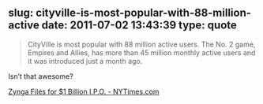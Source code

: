 slug: cityville-is-most-popular-with-88-million-active
date: 2011-07-02 13:43:39
type: quote
---

> CityVille is most popular with 88 million active users. The No. 2 game, Empires and Allies, has more than 45 million monthly active users and it was introduced just a month ago.

Isn’t that awesome?

 [Zynga Files for $1 Billion I.P.O. - NYTimes.com](http://dealbook.nytimes.com/2011/07/01/zynga-files-for-1-billion-i-p-o/?smid=tw-nytimes)
